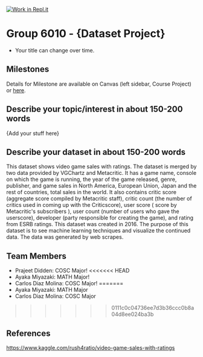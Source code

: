 [![Work in Repl.it](https://classroom.github.com/assets/work-in-replit-14baed9a392b3a25080506f3b7b6d57f295ec2978f6f33ec97e36a161684cbe9.svg)](https://classroom.github.com/online_ide?assignment_repo_id=311409&assignment_repo_type=GroupAssignmentRepo)
# Group 6010 - {Dataset Project}

- Your title can change over time.

## Milestones

Details for Milestone are available on Canvas (left sidebar, Course Project) or [here](https://firas.moosvi.com/courses/data301/project/milestone01.html).

## Describe your topic/interest in about 150-200 words

{Add your stuff here}

## Describe your dataset in about 150-200 words
This dataset shows video game sales with ratings. The dataset is merged by two data provided by VGChartz and Metacritic. It has a game name, console on which the game is running, the year of the game released, genre, publisher, and game sales in North America, European Union, Japan and the rest of countries, total sales in the world. It also contains critic score (aggregate score compiled by Metacritic staff), critic count (the number of critics used in coming up with the Criticscore), user score ( score by Metacritic's subscribers ), user count (number of users who gave the userscore), developer (party responsible for creating the game), and rating from ESRB ratings. This dataset was created in 2016. The purpose of this dataset is to see machine learning techniques and visualize the continued data. The data was generated by web scrapes.
## Team Members

- Prajeet Didden: COSC Major!
<<<<<<< HEAD
- Ayaka Miyazaki: MATH Major!
- Carlos Diaz Molina: COSC Major!
=======
- Ayaka Miyazaki: MATH Major
- Carlos Diaz Molina: COSC Major
>>>>>>> 0111c0c04736ee7d3b36ccc0b8a04d8ee024ba3b

## References

https://www.kaggle.com/rush4ratio/video-game-sales-with-ratings

